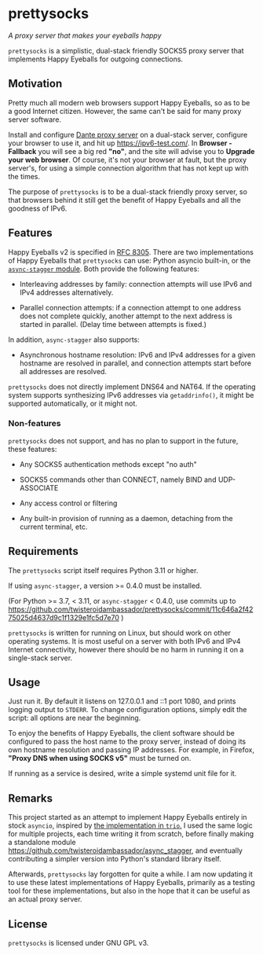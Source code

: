 # prettysocks

*A proxy server that makes your eyeballs happy*

`prettysocks` is a simplistic, dual-stack friendly SOCKS5 proxy server
that implements Happy Eyeballs for outgoing connections.

## Motivation

Pretty much all modern web browsers support Happy Eyeballs, so as to
be a good Internet citizen. However, the same can't be said for many
proxy server software.

Install and configure [Dante proxy server][2]
on a dual-stack server, configure your browser to use it, and hit up
<https://ipv6-test.com/>. In **Browser - Fallback** you will see a big
red **"no"**, and the site will advise you to
**Upgrade your web browser**.
Of course, it's not your browser at fault, but the proxy server's, for using
a simple connection algorithm that has not kept up with the times.

The purpose of `prettysocks` is to be a dual-stack friendly proxy server,
so that browsers behind it still get the benefit of
Happy Eyeballs and all the goodness of IPv6.

## Features

Happy Eyeballs v2 is specified in [RFC 8305][1]. There are two implementations
of Happy Eyeballs that `prettysocks` can use: Python asyncio built-in, or
the [`async-stagger` module][3]. Both provide the following features:

* Interleaving addresses by family: connection attempts will use IPv6
  and IPv4 addresses alternatively.

* Parallel connection attempts: if a connection attempt to one address
  does not complete quickly, another attempt to the next address is
  started in parallel. (Delay time between attempts is fixed.)

In addition, `async-stagger` also supports:

* Asynchronous hostname resolution: IPv6 and IPv4 addresses for a given
  hostname are resolved in parallel, and connection attempts start
  before all addresses are resolved.

`prettysocks` does not directly implement DNS64 and NAT64. If the
operating system supports synthesizing IPv6 addresses via
`getaddrinfo()`, it might be supported automatically, or it might not.

### Non-features

`prettysocks` does not support, and has no plan to support in the
future, these features:

* Any SOCKS5 authentication methods except "no auth"

* SOCKS5 commands other than CONNECT, namely BIND and UDP-ASSOCIATE

* Any access control or filtering

* Any built-in provision of running as a daemon, detaching from the
  current terminal, etc.

## Requirements

The `prettysocks` script itself requires Python 3.11 or higher. 

If using `async-stagger`, a version >= 0.4.0 must be installed.

(For Python >= 3.7, < 3.11, or `async-stagger` < 0.4.0, use commits up to
https://github.com/twisteroidambassador/prettysocks/commit/11c646a2f4275025d4637d9c1f1329e1fc5d7e70 )

`prettysocks` is written for running on Linux, but should
work on other operating systems.
It is most useful on a server with both IPv6 and IPv4 Internet
connectivity, however there should be no harm in running it on a
single-stack server.

## Usage

Just run it. By default it listens on 127.0.0.1 and ::1 port 1080, and
prints logging output to `STDERR`. To change configuration options,
simply edit the script: all options are near the beginning.

To enjoy the benefits of Happy Eyeballs, the client software should be
configured to pass the host name to the proxy server, instead of doing
its own hostname resolution and passing IP addresses. For example, in
Firefox, **"Proxy DNS when using SOCKS v5"** must be turned on.

If running as a service is desired, write a simple systemd unit
file for it.

## Remarks

This project started as an attempt to implement Happy Eyeballs entirely
in stock `asyncio`, inspired by [the implementation in `trio`.][4]
I used the same logic for multiple projects, each time writing it from scratch,
before finally making a standalone module
<https://github.com/twisteroidambassador/async_stagger>, and eventually
contributing a simpler version into Python's standard library itself.

Afterwards, `prettysocks` lay forgotten for quite a while. I am now updating
it to use these latest implementations of Happy Eyeballs, primarily as
a testing tool for these implementations, but also in the hope that it can
be useful as an actual proxy server.

## License

`prettysocks` is licensed under GNU GPL v3.


[1]: https://tools.ietf.org/html/rfc8305
[2]: https://www.inet.no/dante/
[3]: https://pypi.org/project/async-stagger/
[4]: https://github.com/python-trio/trio/pull/145/files